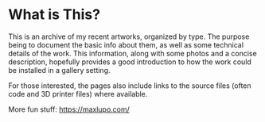 # What is This?

This is an archive of my recent artworks, organized by type. The purpose being to document the basic info about them, as well as some technical details of the work. This information, along with some photos and a concise description, hopefully provides a good introduction to how the work could be installed in a gallery setting.

For those interested, the pages also include links to the source files (often code and 3D printer files) where available.

More fun stuff: https://maxlupo.com/
